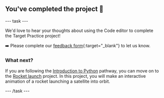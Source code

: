 <h2 class="c-project-heading--task">You've completed the project 🎉</h2>

--- task ---

We'd love to hear your thoughts about using the Code editor to complete the Target Practice project! 

➡️ Please complete our [feedback form](https://form.raspberrypi.org/4873648){:target="_blank"} to let us know.

### What next?

If you are following the [Introduction to Python](https://projects.raspberrypi.org/en/raspberrypi/python-intro) pathway, you can move on to the [Rocket launch](https://projects.raspberrypi.org/en/projects/rocket-launch) project. In this project, you will make an interactive animation of a rocket launching a satellite into orbit. 

--- /task ---

